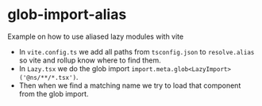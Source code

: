 # glob-import-alias

Example on how to use aliased lazy modules with vite

* In `vite.config.ts` we add all paths from `tsconfig.json` to `resolve.alias` so vite and rollup know where to find them.
* In `Lazy.tsx` we do the glob import `import.meta.glob<LazyImport>('@ns/**/*.tsx')`.
* Then when we find a matching name we try to load that component from the glob import.